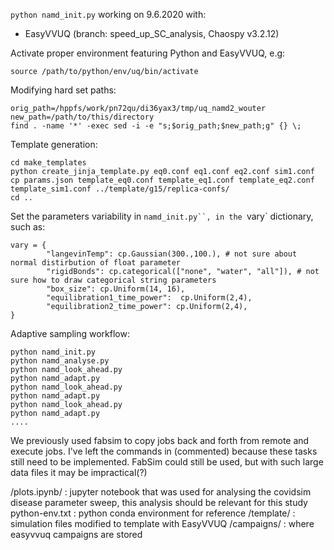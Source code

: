 `python namd_init.py` working on 9.6.2020 with:
- EasyVVUQ (branch: speed_up_SC_analysis, Chaospy v3.2.12)

Activate proper environment featuring Python and EasyVVUQ, e.g:
```
source /path/to/python/env/uq/bin/activate
```

Modifying hard set paths:
```
orig_path=/hppfs/work/pn72qu/di36yax3/tmp/uq_namd2_wouter
new_path=/path/to/this/directory
find . -name '*' -exec sed -i -e "s;$orig_path;$new_path;g" {} \;
```

Template generation:
```
cd make_templates
python create_jinja_template.py eq0.conf eq1.conf eq2.conf sim1.conf
cp params.json template_eq0.conf template_eq1.conf template_eq2.conf template_sim1.conf ../template/g15/replica-confs/
cd ..
```

Set the parameters variability in `namd_init.py``, in the `vary` dictionary, such as:
```
vary = {
        "langevinTemp": cp.Gaussian(300.,100.), # not sure about normal distirbution of float parameter
        "rigidBonds": cp.categorical(["none", "water", "all"]), # not sure how to draw categorical string parameters
        "box_size": cp.Uniform(14, 16),
        "equilibration1_time_power":  cp.Uniform(2,4),
        "equilibration2_time_power": cp.Uniform(2,4),
}
```

Adaptive sampling workflow:
```
python namd_init.py
python namd_analyse.py
python namd_look_ahead.py
python namd_adapt.py
python namd_look_ahead.py
python namd_adapt.py
python namd_look_ahead.py
python namd_adapt.py
....
```

We previously used fabsim to copy jobs back and forth from remote and execute jobs.
I've left the commands in (commented) because these tasks still need to be implemented.
FabSim could still be used, but with such large data files it may be impractical(?)

/plots.ipynb/ : jupyter notebook that was used for analysing the covidsim disease parameter sweep, this analysis should be relevant for this study
python-env.txt : python conda environment for reference
/template/ : simulation files modified to template with EasyVVUQ
/campaigns/ : where easyvvuq campaigns are stored


